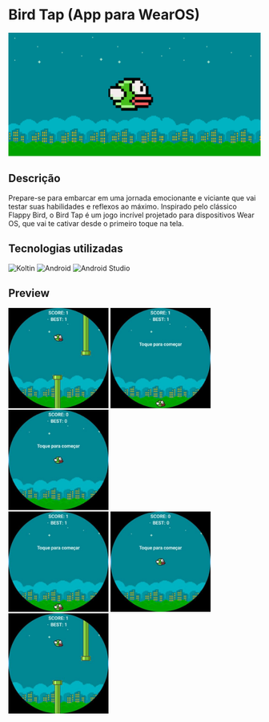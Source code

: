 # Bird Tap (App para WearOS)

<div>
<img src="assets/images/recurso_grafico.png" alt="drawing" style="width:600px;"/>
<div>

## Descrição

Prepare-se para embarcar em uma jornada emocionante e viciante que vai testar suas habilidades e reflexos ao máximo. Inspirado pelo clássico Flappy Bird, o Bird Tap é um jogo incrível projetado para dispositivos Wear OS, que vai te cativar desde o primeiro toque na tela.

## Tecnologias utilizadas

<p>

<img alt="Koltin" src="https://img.shields.io/badge/Kotlin-0095D5?&style=for-the-badge&logo=kotlin&logoColor=white">
<img alt="Android" src="https://img.shields.io/badge/Android-3DDC84?style=for-the-badge&logo=android&logoColor=white">
<img alt="Android Studio" src="https://img.shields.io/badge/Android%20Studio-008678.svg?style=for-the-badge&logo=android-studio&logoColor=white">

</p>

## Preview

<div>
<img src="assets/images/Icon1.png" alt="drawing" style="width:200px;"/>
<img src="assets/images/Icon2.png" alt="drawing" style="width:200px;"/>
<img src="assets/images/Icon3.png" alt="drawing" style="width:200px;"/>
<div>

<div>
<img src="assets/images/photo_1.jpg" alt="drawing" style="width:200px;"/>
<img src="assets/images/photo_2.jpg" alt="drawing" style="width:200px;"/>
<img src="assets/images/photo_3.jpg" alt="drawing" style="width:200px;"/>
<div>

